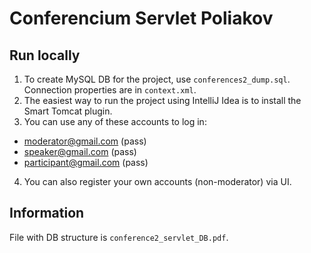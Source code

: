 # Conferencium Servlet Poliakov

## Run locally
1. To create MySQL DB for the project, use `conferences2_dump.sql`. Connection properties are in `context.xml`.
2. The easiest way to run the project using IntelliJ Idea is to install the Smart Tomcat plugin.
3. You can use any of these accounts to log in:
- moderator@gmail.com (pass)
- speaker@gmail.com (pass)
- participant@gmail.com (pass)
4. You can also register your own accounts (non-moderator) via UI.

## Information
File with DB structure is `conference2_servlet_DB.pdf`.